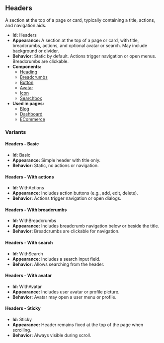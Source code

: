 ## Headers
A section at the top of a page or card, typically containing a title, actions, and navigation aids.
- **Id:** Headers
- **Appearance:** A section at the top of a page or card, with title, breadcrumbs, actions, and optional avatar or search. May include background or divider.
- **Behavior:** Static by default. Actions trigger navigation or open menus. Breadcrumbs are clickable.
- **Components:**
  - [Heading](../components/Heading.md)
  - [Breadcrumbs](../components/Breadcrumbs.md)
  - [Button](../components/Button.md)
  - [Avatar](../components/Avatar.md)
  - [Icon](../components/Icon.md)
  - [Searchbox](../components/Searchbox.md)
- **Used in pages:**
  - [Blog](../pages/Blog.md)
  - [Dashboard](../pages/Dashboard.md)
  - [ECommerce](../pages/ECommerce.md)
### Variants
#### Headers - **Basic**
- **Id:** Basic
- **Appearance:** Simple header with title only.
- **Behavior:** Static, no actions or navigation.
#### Headers - **With actions**
- **Id:** WithActions
- **Appearance:** Includes action buttons (e.g., add, edit, delete).
- **Behavior:** Actions trigger navigation or open dialogs.
#### Headers - **With breadcrumbs**
- **Id:** WithBreadcrumbs
- **Appearance:** Includes breadcrumb navigation below or beside the title.
- **Behavior:** Breadcrumbs are clickable for navigation.
#### Headers - **With search**
- **Id:** WithSearch
- **Appearance:** Includes a search input field.
- **Behavior:** Allows searching from the header.
#### Headers - **With avatar**
- **Id:** WithAvatar
- **Appearance:** Includes user avatar or profile picture.
- **Behavior:** Avatar may open a user menu or profile.
#### Headers - **Sticky**
- **Id:** Sticky
- **Appearance:** Header remains fixed at the top of the page when scrolling.
- **Behavior:** Always visible during scroll.
